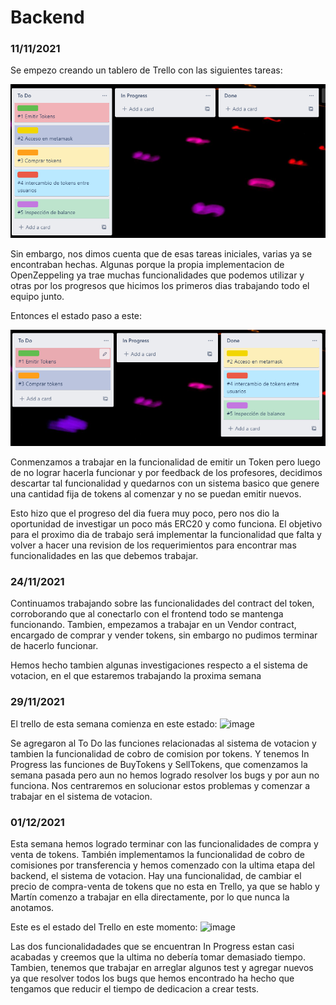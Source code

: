 # Backend

### 11/11/2021
Se empezo creando un tablero de Trello con las siguientes tareas:

![image info](./images/backend/initial_backend.png)

Sin embargo, nos dimos cuenta que de esas tareas iniciales, varias ya se encontraban hechas. Algunas porque la propia implementacion de OpenZeppeling ya trae muchas funcionalidades que podemos utilizar y otras por los progresos que hicimos los primeros dias trabajando todo el equipo junto.

Entonces el estado paso a este:

![image info](./images/backend/11-Nov.png)

Conmenzamos a trabajar en la funcionalidad de emitir un Token pero luego de no lograr hacerla funcionar y por feedback de los profesores, decidimos descartar tal funcionalidad y quedarnos con un sistema basico que genere una cantidad fija de tokens al comenzar y no se puedan emitir nuevos.

Esto hizo que el progreso del dia fuera muy poco, pero nos dio la oportunidad de investigar un poco más ERC20 y como funciona. El objetivo para el proximo dia de trabajo será implementar la funcionalidad que falta y volver a hacer una revision de los requerimientos para encontrar mas funcionalidades en las que debemos trabajar.


### 24/11/2021
Continuamos trabajando sobre las funcionalidades del contract del token, corroborando que al conectarlo con el frontend todo se mantenga funcionando. 
Tambien, empezamos a trabajar en un Vendor contract, encargado de comprar y vender tokens, sin embargo no pudimos terminar de hacerlo funcionar.

Hemos hecho tambien algunas investigaciones respecto a el sistema de votacion, en el que estaremos trabajando la proxima semana

### 29/11/2021
El trello de esta semana comienza en este estado:
![image](https://user-images.githubusercontent.com/57157637/144485844-b0eb0e1e-141e-45fe-9c16-9d1d4746651e.png)

Se agregaron al To Do las funciones relacionadas al sistema de votacion y tambien la funcionalidad de cobro de comision por tokens. Y tenemos In Progress las funciones de BuyTokens y SellTokens, que comenzamos la semana pasada pero aun no hemos logrado resolver los bugs y por aun no funciona. Nos centraremos en solucionar estos problemas y comenzar a trabajar en el sistema de votacion.

### 01/12/2021
Esta semana hemos logrado terminar con las funcionalidades de compra y venta de tokens. También implementamos la funcionalidad de cobro de comisiones por transferencia y hemos comenzado con la ultima etapa del backend, el sistema de votacion.
Hay una funcionalidad, de cambiar el precio de compra-venta de tokens que no esta en Trello, ya que se hablo y Martín comenzo a trabajar en ella directamente, por lo que nunca la anotamos.

Este es el estado del Trello en este momento:
![image](https://user-images.githubusercontent.com/57157637/144485875-0c83dacd-caff-466a-ad20-d3bb37ffa52f.png)

Las dos funcionalidadades que se encuentran In Progress estan casi acabadas y creemos que la ultima no debería tomar demasiado tiempo. Tambien, tenemos que trabajar en arreglar algunos test y agregar nuevos ya que resolver todos los bugs que hemos encontrado ha hecho que tengamos que reducir el tiempo de dedicacion a crear tests.

